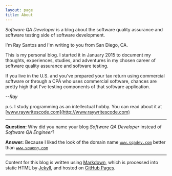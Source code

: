 ```yaml
---
layout: page
title: About
---
```


*Software QA Developer* is a blog about the software quality assurance and software testing side of software development.

I'm Ray Santos and I'm writing to you from San Diego, CA.

This is my personal blog. I started it in January 2015 to document my thoughts, experiences, studies, and adventures in my chosen career of software quality assurance and software testing.

If you live in the U.S. and you've prepared your tax return using commercial software or through a CPA who uses commercial software, chances are pretty high that I've testing components of that software application.

*--Ray*

p.s. I study programming as an intellectual hobby. You can read about it at [www.raywritescode.com](http://www.raywritescode.com)

-----

**Question:** Why did you name your blog *Software QA Developer* instead of *Software QA Engineer*?

**Answer:** Because I liked the look of the domain name <code>www.sqadev.com</code> better than <code>www.sqaeng.com</code>

-----

Content for this blog is written using [Markdown](http://en.wikipedia.org/wiki/Markdown), which is processed into static HTML by [Jekyll](http://jekyllrb.com/), and hosted on [GitHub Pages](https://pages.github.com/).
